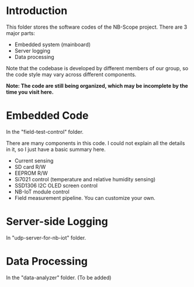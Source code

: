 # Introduction

This folder stores the software codes of the NB-Scope project. There are 3 major parts:

- Embedded system (mainboard)
- Server logging
- Data processing

Note that the codebase is developed by different members of our group, so the code style may vary across different components.

**Note: The code are still being organized, which may be incomplete by the time you visit here.**

# Embedded Code

In the "field-test-control" folder.

There are many components in this code. I could not explain all the details in it, so I just have a basic summary here.

- Current sensing
- SD card R/W
- EEPROM R/W
- Si7021 control (temperature and relative humidity sensing)
- SSD1306 I2C OLED screen control
- NB-IoT module control
- Field measurement pipeline. You can customize your own.

# Server-side Logging

In "udp-server-for-nb-iot" folder.

# Data Processing

In the "data-analyzer" folder. (To be added)




